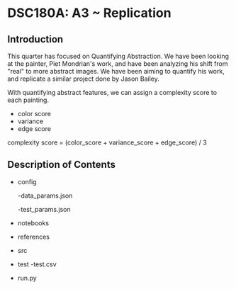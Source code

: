 # DSC180A: A3 ~ Replication 

## Introduction 

This quarter has focused on Quantifying Abstraction. We have been looking at the painter, Piet Mondrian's work, and have been analyzing his shift from "real" to more abstract images. We have been aiming to quantify his work, and replicate a similar project done by Jason Bailey. 

With quantifying abstract features, we can assign a complexity score to each painting. 
- color score
- variance 
- edge score

complexity score = (color_score + variance_score + edge_score) / 3

## Description of Contents 

* config

    -data_params.json
    
    -test_params.json
* notebooks
* references
* src
* test
    -test.csv
* run.py
